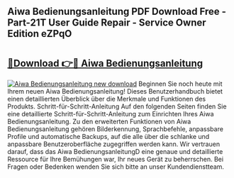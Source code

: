 ## Aiwa Bedienungsanleitung PDF Download Free - Part-21T User Guide Repair - Service Owner Edition eZPqO

# <h2><a href="http://df34iyk.blite.top/?on=Aiwa+Bedienungsanleitung">🔗Download 👉🔴 Aiwa Bedienungsanleitung</a></h2>

[![Aiwa Bedienungsanleitung new download](https://i.imgur.com/lujVjoI.png)](http://df34iyk.blite.top/?on=Aiwa+Bedienungsanleitung)
Beginnen Sie noch heute mit Ihrem neuen Aiwa Bedienungsanleitung! Dieses Benutzerhandbuch bietet einen detaillierten Überblick über die Merkmale und Funktionen des Produkts. Schritt-für-Schritt-Anleitung Auf den folgenden Seiten finden Sie eine detaillierte Schritt-für-Schritt-Anleitung zum Einrichten Ihres Aiwa Bedienungsanleitung. Zu den erweiterten Funktionen von Aiwa Bedienungsanleitung gehören Bilderkennung, Sprachbefehle, anpassbare Profile und automatische Backups, auf die alle über die schlanke und anpassbare Benutzeroberfläche zugegriffen werden kann. Wir vertrauen darauf, dass das Aiwa BedienungsanleitungD eine genaue und detaillierte Ressource für Ihre Bemühungen war, Ihr neues Gerät zu beherrschen. Bei Fragen oder Bedenken wenden Sie sich bitte an unser Kundendienstteam.
